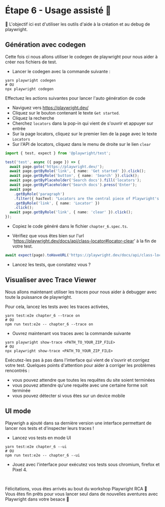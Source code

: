 # Étape 6 - Usage assisté 🦾

🎯 L'objectif ici est d'utiliser les outils d'aide à la création et au debug de playwright.

## Génération avec codegen

Cette fois ci nous allons utiliser le codegen de playwright pour nous aider à créer nos fichiers de test.

- Lancer le codegen avec la commande suivante :

```shell
yarn playwright codegen
# OU
npx playwright codegen
```

Effectuez les actions suivantes pour lancer l'auto génération de code

- Naviguez vers https://playwright.dev/
- Cliquez sur le bouton contenant le texte `Get started`.
- Cliquez la recherche
- Cherchez `locators` dans la pop-in qui vient de s'ouvrir et appuyer sur entrée
- Sur la page locators, cliquez sur le premier lien de la page avec le texte `Locators`
- Sur l'API de locators, cliquez dans le menu de droite sur le lien `clear`

<Solution>

```typescript
import { test, expect } from '@playwright/test';

test('test', async ({ page }) => {
  await page.goto('https://playwright.dev/');
  await page.getByRole('link', { name: 'Get started' }).click();
  await page.getByRole('button', { name: 'Search' }).click();
  await page.getByPlaceholder('Search docs').fill('locators');
  await page.getByPlaceholder('Search docs').press('Enter');
  await page
    .getByRole('paragraph')
    .filter({ hasText: "Locators are the central piece of Playwright's auto-waiting and retry-ability. I" })
    .getByRole('link', { name: 'Locator' })
    .click();
  await page.getByRole('link', { name: 'clear' }).click();
});
```

</Solution>

- Copiez le code généré dans le fichier `chapter_6.spec.ts`.

- Vérifiez que vous êtes bien sur l'url 'https://playwright.dev/docs/api/class-locator#locator-clear' à la fin de votre test.

<Solution>

```typescript
await expect(page).toHaveURL('https://playwright.dev/docs/api/class-locator#locator-clear');
```

</Solution>

- Lancez les tests, que constatez vous ?

## Visualiser avec Trace Viewer

Nous allons maintenant utiliser les traces pour nous aider à debugger avec toute la puissance de playwright.

Pour cela, lancez les tests avec les traces activées,

```shell
yarn test:e2e chapter_6 --trace on
# OU
npm run test:e2e -- chapter_6 --trace on
```

- Ouvrez maintenant vos traces avec la commande suivante

```shell
yarn playwright show-trace <PATH_TO_YOUR_ZIP_FILE>
# OU
npx playwright show-trace <PATH_TO_YOUR_ZIP_FILE>
```

Exécutez-les pas à pas dans l'interface qui vient de s'ouvrir et corrigez votre test. Quelques points d'attention pour aider à corriger les problèmes rencontrés :

- vous pouvez attendre que toutes les requêtes du site soient terminées
- vous pouvez attendre qu'une requête avec une certaine forme soit terminée
- vous pouvez détecter si vous êtes sur un device mobile

## UI mode

Playwrigh a ajouté dans sa dernière version une interface permettant de lancer nos tests et d'inspecter leurs traces !

- Lancez vos tests en mode UI

```shell
yarn test:e2e chapter_6 --ui
# OU
npm run test:e2e -- chapter_6 --ui
```

- Jouez avec l'interface pour exécutez vos tests sous chromium, firefox et Pixel 4.

<br/>

Félicitations, vous êtes arrivés au bout du workshop Playwright RCA 👏  
Vous êtes fin prêts pour vous lancer seul dans de nouvelles aventures avec Playwright dans votre besace 💪
